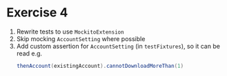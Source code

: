 # Exercise 4

1. Rewrite tests to use `MockitoExtension`
1. Skip mocking `AccountSetting` where possible
1.  Add custom assertion for `AccountSetting` (in `testFixtures`), so it can be read e.g.
    ```java
    thenAccount(existingAccount).cannotDownloadMoreThan(1)
    ```
